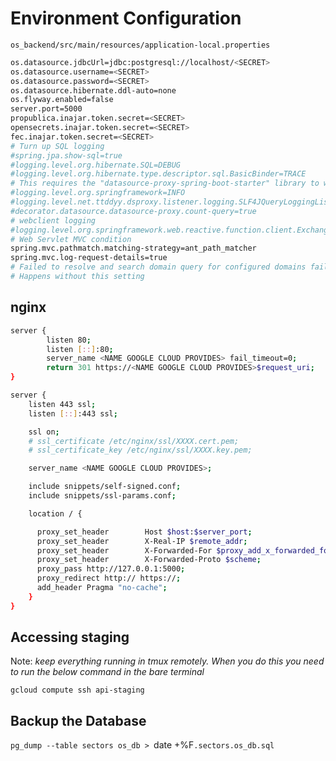 # Environment Configuration

`os_backend/src/main/resources/application-local.properties`

```bash
os.datasource.jdbcUrl=jdbc:postgresql://localhost/<SECRET>
os.datasource.username=<SECRET>
os.datasource.password=<SECRET>
os.datasource.hibernate.ddl-auto=none
os.flyway.enabled=false
server.port=5000
propublica.inajar.token.secret=<SECRET>
opensecrets.inajar.token.secret=<SECRET>
fec.inajar.token.secret=<SECRET>
# Turn up SQL logging
#spring.jpa.show-sql=true
#logging.level.org.hibernate.SQL=DEBUG
#logging.level.org.hibernate.type.descriptor.sql.BasicBinder=TRACE
# This requires the "datasource-proxy-spring-boot-starter" library to work.
#logging.level.org.springframework=INFO
#logging.level.net.ttddyy.dsproxy.listener.logging.SLF4JQueryLoggingListener=debug
#decorator.datasource.datasource-proxy.count-query=true
# webclient logging
#logging.level.org.springframework.web.reactive.function.client.ExchangeFunctions=TRACE
# Web Servlet MVC condition
spring.mvc.pathmatch.matching-strategy=ant_path_matcher
spring.mvc.log-request-details=true
# Failed to resolve and search domain query for configured domains failed as well spring boot
# Happens without this setting
```

## nginx

```bash
server {
        listen 80;
        listen [::]:80;
        server_name <NAME GOOGLE CLOUD PROVIDES> fail_timeout=0;
        return 301 https://<NAME GOOGLE CLOUD PROVIDES>$request_uri;
}

server {
    listen 443 ssl;
    listen [::]:443 ssl;

    ssl on;
    # ssl_certificate /etc/nginx/ssl/XXXX.cert.pem;
    # ssl_certificate_key /etc/nginx/ssl/XXXX.key.pem;

    server_name <NAME GOOGLE CLOUD PROVIDES>;

    include snippets/self-signed.conf;
    include snippets/ssl-params.conf;

    location / {

      proxy_set_header        Host $host:$server_port;
      proxy_set_header        X-Real-IP $remote_addr;
      proxy_set_header        X-Forwarded-For $proxy_add_x_forwarded_for;
      proxy_set_header        X-Forwarded-Proto $scheme;
      proxy_pass http://127.0.0.1:5000;
      proxy_redirect http:// https://;
      add_header Pragma "no-cache";
    }
}
```

## Accessing staging

Note: _keep everything running in tmux remotely. When you do this you need to run the below command in the bare
terminal_

`gcloud compute ssh api-staging`

## Backup the Database

`pg_dump --table sectors os_db > `date +%F`.sectors.os_db.sql`